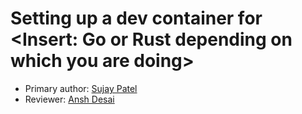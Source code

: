 # Setting up a dev container for <Insert: Go or Rust depending on which you are doing>

* Primary author: [Sujay Patel](https://github.com/SUJP123)
* Reviewer: [Ansh Desai](https://github.com/anshdesai04)